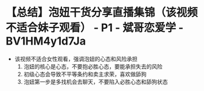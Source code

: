 # 【总结】泡妞干货分享直播集锦（该视频不适合妹子观看） - P1 - 斌哥恋爱学 - BV1HM4y1d7Ja

-   该视频不适合女性观看，强调泡妞的心态和风险承担
    1.  泡妞的核心是心态，不要抱必胜心态，要能承担失去的风险
    2.  初级心态会导致不平等条约和卖主求荣，喜欢做舔狗
    3.  泡妞第一步是多找机会去聊天，不要陷入必胜心态和舔狗状态